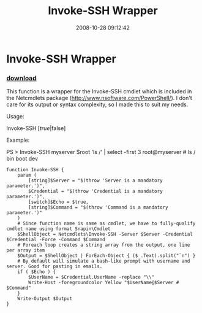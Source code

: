 ﻿---
pid:            646
poster:         halr9000
title:          Invoke-SSH Wrapper
date:           2008-10-28 09:12:42
format:         posh
parent:         0
parent:         0

---

# Invoke-SSH Wrapper

### [download](646.ps1)

This function is a wrapper for the Invoke-SSH cmdlet which is included in the Netcmdlets package (http://www.nsoftware.com/PowerShell/). I don't care for its output or syntax complexity, so I made this to suit my needs.

Usage:

  Invoke-SSH <server> <PSCredential> [$true|$false] <command>

Example:

PS > Invoke-SSH myserver $root 'ls /' | select -first 3
root@myserver # ls /
bin
boot
dev  

```posh
function Invoke-SSH {
	param (
		[string]$Server = "$(throw 'Server is a mandatory parameter.')",
		$Credential = "$(throw 'Credential is a mandatory parameter.')",
		[switch]$Echo = $true,
		[string]$Command = "$(throw 'Command is a mandatory parameter.')"
	)
	# Since function name is same as cmdlet, we have to fully-qualify cmdlet name using format Snapin\Cmdlet
	$ShellObject = Netcmdlets\Invoke-SSH -Server $Server -Credential $Credential -Force -Command $Command
	# Foreach loop creates a string array from the output, one line per array item
	$Output = $ShellObject | ForEach-Object { ($_.Text).split("`n") }
	# By default will simulate a bash-like prompt with username and server. Good for pasting in emails.
	if ( $Echo ) {
		$UserName = $Credential.UserName -replace "\\"
		Write-Host -foregroundcolor Yellow "$UserName@$Server # $Command"
	}
	Write-Output $Output
}
```
